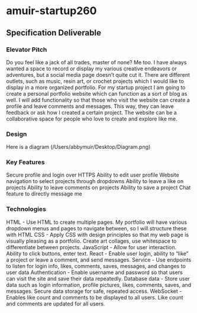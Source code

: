 # amuir-startup260
## Specification Deliverable 
### Elevator Pitch
Do you feel like a jack of all trades, master of none? Me too. I have always wanted a space to record or display my various creative endeavors or adventures, but a social media page doesn’t quite cut it. There are different outlets, such as music, resin art, or crochet projects which I would like to display in a more organized portfolio. For my startup project I am going to create a personal portfolio website which can function as a sort of blog as well. I will add functionality so that those who visit the website can create a profile and leave comments and messages. This way, they can leave feedback or ask how I created a certain project. The website can be a collaborative space for people who love to create and explore like me.
### Design 
Here is a diagram 
(/Users/abbymuir/Desktop/Diagram.png)
### Key Features 
Secure profile and login over HTTPS
Ability to edit user profile 
Website navigation to select projects through dropdowns 
Ability to leave a like on projects
Ability to leave comments on projects
Ability to save a project
Chat feature to directly message me
### Technologies 
HTML - Use HTML to create multiple pages. My portfolio will have various dropdown menus and pages to navigate between, so I will structure these with HTML
CSS - Apply CSS with design principles so that my web page is visually pleasing as a portfolio. Create art collages, use whitespace to differentiate between projects. 
JavaScript - Allow for user interaction. Ability to click buttons, enter text. 
React - Enable user login, ability to “like” a project or leave a comment, and send messages. 
Service - Use endpoints to listen for login info, likes, comments, saves, messages, and changes to user data
Authentication - Enable username and password so that users can visit the site and save their data repeatedly.
Database data - Store user data such as login information, profile pictures, likes, comments, saves, and messages. Secure data storage for safe, repeated access.
WebSocket - Enables like count and comments to be displayed to all users. Like count and comments are updated for all users.
